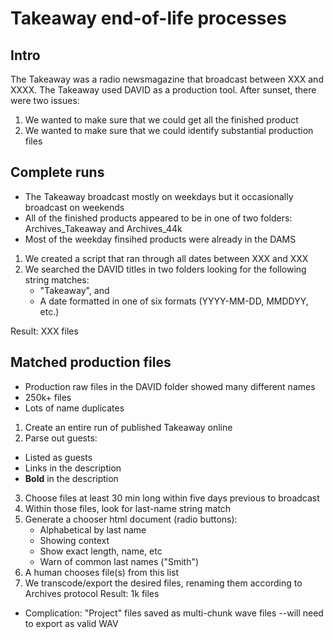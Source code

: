 # Takeaway end-of-life processes
## Intro
The Takeaway was a radio newsmagazine that broadcast between XXX and XXXX. 
The Takeaway used DAVID as a production tool.
After sunset, there were two issues:
1. We wanted to make sure that we could get all the finished product
2. We wanted to make sure that we could identify substantial production files
## Complete runs
- The Takeaway broadcast mostly on weekdays but it occasionally broadcast on weekends
- All of the finished products appeared to be in one of two folders: Archives_Takeaway and Archives_44k
- Most of the weekday finsihed products were already in the DAMS
1. We created a script that ran through all dates between XXX and XXX
2. We searched the DAVID titles in two folders looking for the following string matches:
    - "Takeaway", and
    - A date formatted in one of six formats (YYYY-MM-DD, MMDDYY, etc.)

Result: XXX files

## Matched production files
- Production raw files in the DAVID folder showed many different names
- 250k+ files
- Lots of name duplicates
1. Create an entire run of published Takeaway online
2. Parse out guests:
  - Listed as guests
  - Links in the description
  - **Bold** in the description
3. Choose files at least 30 min long within five days previous to broadcast
4. Within those files, look for last-name string match
5. Generate a chooser html document (radio buttons):
    - Alphabetical by last name
    - Showing context
    - Show exact length, name, etc
    - Warn of common last names ("Smith")
6. A human chooses file(s) from this list
7. We transcode/export the desired files, renaming them according to Archives protocol
Result: 1k files
- Complication: "Project" files saved as multi-chunk wave files --will need to export as valid WAV
 




